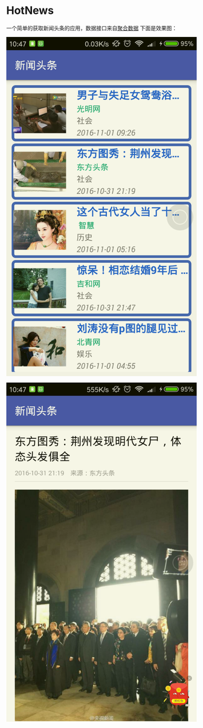 # HotNews
一个简单的获取新闻头条的应用，数据接口来自[聚合数据](https://www.juhe.cn/docs/api/id/235)
下面是效果图：

![1](https://github.com/kiritozzl/HotNews/blob/master/images/device-2016-11-01-104717.png)


![2](https://github.com/kiritozzl/HotNews/blob/master/images/device-2016-11-01-104735.png)
